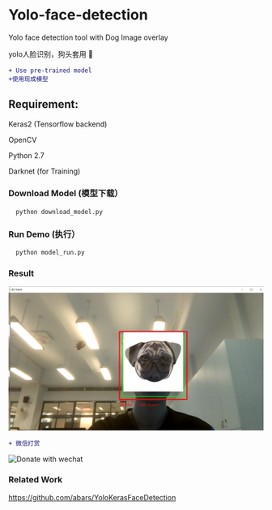 # Yolo-face-detection

Yolo face detection tool with Dog Image overlay

yolo人脸识别，狗头套用 🐶

```diff
+ Use pre-trained model
+使用现成模型
```
## Requirement:

Keras2 (Tensorflow backend)

OpenCV

Python 2.7

Darknet (for Training)

### Download Model (模型下载）
```python
  python download_model.py
```

### Run Demo (执行）
```python
  python model_run.py
```

### Result 
<img src="https://github.com/lau1944/Yolo-face-detection/blob/master/mlimage.png"  width="600"/>


```diff
+ 微信打赏
```
<img src="https://github.com/lau1944/Promotion-App/blob/master/wechat.png" alt="Donate with wechat" width="200"/>





### Related Work
https://github.com/abars/YoloKerasFaceDetection
